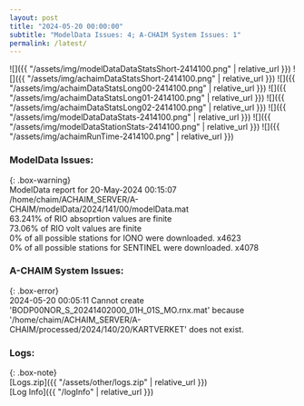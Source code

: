 ```yaml
---
layout: post
title: "2024-05-20 00:00:00"
subtitle: "ModelData Issues: 4; A-CHAIM System Issues: 1"
permalink: /latest/
---
```


![]({{ "/assets/img/modelDataDataStatsShort-2414100.png" | relative_url }})
![]({{ "/assets/img/achaimDataStatsShort-2414100.png" | relative_url }})
![]({{ "/assets/img/achaimDataStatsLong00-2414100.png" | relative_url }})
![]({{ "/assets/img/achaimDataStatsLong01-2414100.png" | relative_url }})
![]({{ "/assets/img/achaimDataStatsLong02-2414100.png" | relative_url }})
![]({{ "/assets/img/modelDataDataStats-2414100.png" | relative_url }})
![]({{ "/assets/img/modelDataStationStats-2414100.png" | relative_url }})
![]({{ "/assets/img/achaimRunTime-2414100.png" | relative_url }})


### ModelData Issues:  
  
{: .box-warning}  
 ModelData report for 20-May-2024 00:15:07   
 /home/chaim/ACHAIM_SERVER/A-CHAIM/modelData/2024/141/00/modelData.mat   
 63.241% of RIO absoprtion values are finite   
 73.06% of RIO volt values are finite   
 0% of all possible stations for IONO were downloaded. x4623   
 0% of all possible stations for SENTINEL were downloaded. x4078   
  
### A-CHAIM System Issues:  
  
{: .box-error}  
2024-05-20 00:05:11 Cannot create 'BODP00NOR_S_20241402000_01H_01S_MO.rnx.mat' because '/home/chaim/ACHAIM_SERVER/A-CHAIM/processed/2024/140/20/KARTVERKET' does not exist.  

### Logs:  
  
{: .box-note}  
[Logs.zip]({{ "/assets/other/logs.zip" | relative_url }})  
[Log Info]({{ "/logInfo" | relative_url }})  
